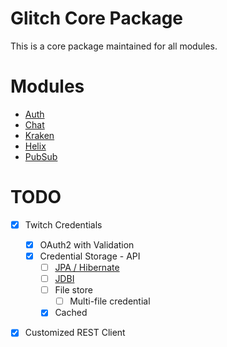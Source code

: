 # Glitch Core Package

This is a core package maintained for all modules.


# Modules

- [Auth](../auth)
- [Chat](../chat)
- [Kraken](../kraken)
- [Helix](../helix)
- [PubSub](../pubsub)

# TODO

- [x] Twitch Credentials
  - [x] OAuth2 with Validation
  - [x] Credential Storage - API
    - [ ] [JPA / Hibernate](http://hibernate.org/)
    - [ ] [JDBI](https://jdbi.org/)
    - [ ] File store
      - [ ] Multi-file credential
    - [x] Cached
- [x] Customized REST Client

